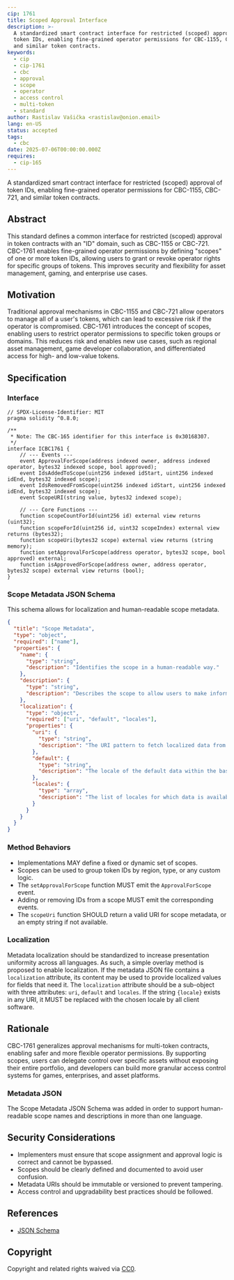```yaml
---
cip: 1761
title: Scoped Approval Interface
description: >-
  A standardized smart contract interface for restricted (scoped) approval of
  token IDs, enabling fine-grained operator permissions for CBC-1155, CBC-721,
  and similar token contracts.
keywords:
  - cip
  - cip-1761
  - cbc
  - approval
  - scope
  - operator
  - access control
  - multi-token
  - standard
author: Rastislav Vašička <rastislav@onion.email>
lang: en-US
status: accepted
tags:
  - cbc
date: 2025-07-06T00:00:00.000Z
requires:
  - cip-165
---
```


A standardized smart contract interface for restricted (scoped) approval of token IDs, enabling fine-grained operator permissions for CBC-1155, CBC-721, and similar token contracts.

<!--truncate-->

## Abstract

This standard defines a common interface for restricted (scoped) approval in token contracts with an "ID" domain, such as CBC-1155 or CBC-721. CBC-1761 enables fine-grained operator permissions by defining "scopes" of one or more token IDs, allowing users to grant or revoke operator rights for specific groups of tokens. This improves security and flexibility for asset management, gaming, and enterprise use cases.

## Motivation

Traditional approval mechanisms in CBC-1155 and CBC-721 allow operators to manage all of a user's tokens, which can lead to excessive risk if the operator is compromised. CBC-1761 introduces the concept of scopes, enabling users to restrict operator permissions to specific token groups or domains. This reduces risk and enables new use cases, such as regional asset management, game developer collaboration, and differentiated access for high- and low-value tokens.

## Specification

### Interface

```solidity
// SPDX-License-Identifier: MIT
pragma solidity ^0.8.0;

/**
 * Note: The CBC-165 identifier for this interface is 0x30168307.
 */
interface ICBC1761 {
    // --- Events ---
    event ApprovalForScope(address indexed owner, address indexed operator, bytes32 indexed scope, bool approved);
    event IdsAddedToScope(uint256 indexed idStart, uint256 indexed idEnd, bytes32 indexed scope);
    event IdsRemovedFromScope(uint256 indexed idStart, uint256 indexed idEnd, bytes32 indexed scope);
    event ScopeURI(string value, bytes32 indexed scope);

    // --- Core Functions ---
    function scopeCountForId(uint256 id) external view returns (uint32);
    function scopeForId(uint256 id, uint32 scopeIndex) external view returns (bytes32);
    function scopeUri(bytes32 scope) external view returns (string memory);
    function setApprovalForScope(address operator, bytes32 scope, bool approved) external;
    function isApprovedForScope(address owner, address operator, bytes32 scope) external view returns (bool);
}
```

### Scope Metadata JSON Schema

This schema allows for localization and human-readable scope metadata.

```json
{
  "title": "Scope Metadata",
  "type": "object",
  "required": ["name"],
  "properties": {
    "name": {
      "type": "string",
      "description": "Identifies the scope in a human-readable way."
    },
    "description": {
      "type": "string",
      "description": "Describes the scope to allow users to make informed approval decisions."
    },
    "localization": {
      "type": "object",
      "required": ["uri", "default", "locales"],
      "properties": {
        "uri": {
          "type": "string",
          "description": "The URI pattern to fetch localized data from. This URI should contain the substring {locale}."
        },
        "default": {
          "type": "string",
          "description": "The locale of the default data within the base JSON."
        },
        "locales": {
          "type": "array",
          "description": "The list of locales for which data is available."
        }
      }
    }
  }
}
```

### Method Behaviors

- Implementations MAY define a fixed or dynamic set of scopes.
- Scopes can be used to group token IDs by region, type, or any custom logic.
- The `setApprovalForScope` function MUST emit the `ApprovalForScope` event.
- Adding or removing IDs from a scope MUST emit the corresponding events.
- The `scopeUri` function SHOULD return a valid URI for scope metadata, or an empty string if not available.

### Localization

Metadata localization should be standardized to increase presentation uniformity across all languages. As such, a simple overlay method is proposed to enable localization. If the metadata JSON file contains a `localization` attribute, its content may be used to provide localized values for fields that need it. The `localization` attribute should be a sub-object with three attributes: `uri`, `default` and `locales`. If the string `{locale}` exists in any URI, it MUST be replaced with the chosen locale by all client software.

## Rationale

CBC-1761 generalizes approval mechanisms for multi-token contracts, enabling safer and more flexible operator permissions. By supporting scopes, users can delegate control over specific assets without exposing their entire portfolio, and developers can build more granular access control systems for games, enterprises, and asset platforms.

### Metadata JSON

The Scope Metadata JSON Schema was added in order to support human-readable scope names and descriptions in more than one language.

## Security Considerations

- Implementers must ensure that scope assignment and approval logic is correct and cannot be bypassed.
- Scopes should be clearly defined and documented to avoid user confusion.
- Metadata URIs should be immutable or versioned to prevent tampering.
- Access control and upgradability best practices should be followed.

## References

- [JSON Schema](https://json-schema.org/)

## Copyright

Copyright and related rights waived via [CC0](https://creativecommons.org/publicdomain/zero/1.0/).
